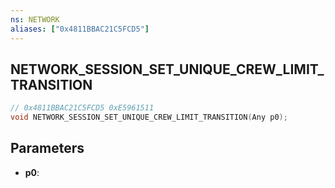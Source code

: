 ```yaml
---
ns: NETWORK
aliases: ["0x4811BBAC21C5FCD5"]
---
```

## NETWORK_SESSION_SET_UNIQUE_CREW_LIMIT_TRANSITION

```c
// 0x4811BBAC21C5FCD5 0xE5961511
void NETWORK_SESSION_SET_UNIQUE_CREW_LIMIT_TRANSITION(Any p0);
```


## Parameters
* **p0**: 

